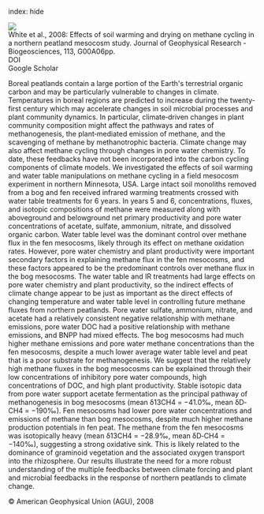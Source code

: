 index: hide

<div class="Citation">
    <div class="Citation-thumb CitationThumb-linked"  data-href="https://doi.org/10.1029/2007jg000609">
      <img src="https://static.claimspace.cloud/climate-study-static/refs/thumbs/6/White_et_al_2008-thumb.png" />
    </div>

  <div class="Citation-body">
    <div class="Citation-text">White et al., 2008: Effects of soil warming and drying on methane cycling in a northern peatland mesocosm study. <span class="Article-journal">Journal of Geophysical Research - Biogeosciences, </span><span class="Article-volume">113, </span>G00A06pp.</div>
    <div class="Citation-links">
      <div class="CitationLink" data-href="https://doi.org/10.1029/2007jg000609">
        <div class="CitationLink-icon CitationLink-Doi"></div>
        <div class="CitationLink-text">DOI</div>
      </div>
      <div class="CitationLink" data-href="https://scholar.google.com/scholar?q=10.1029/2007jg000609">
        <div class="CitationLink-icon CitationLink-Scholar"></div>
        <div class="CitationLink-text">Google Scholar</div>
      </div>
    </div>
  </div>
</div>

Boreal peatlands contain a large portion of the Earth's terrestrial organic carbon and may be particularly vulnerable to changes in climate. Temperatures in boreal regions are predicted to increase during the twenty‐first century which may accelerate changes in soil microbial processes and plant community dynamics. In particular, climate‐driven changes in plant community composition might affect the pathways and rates of methanogenesis, the plant‐mediated emission of methane, and the scavenging of methane by methanotrophic bacteria. Climate change may also affect methane cycling through changes in pore water chemistry. To date, these feedbacks have not been incorporated into the carbon cycling components of climate models. We investigated the effects of soil warming and water table manipulations on methane cycling in a field mesocosm experiment in northern Minnesota, USA. Large intact soil monoliths removed from a bog and fen received infrared warming treatments crossed with water table treatments for 6 years. In years 5 and 6, concentrations, fluxes, and isotopic compositions of methane were measured along with aboveground and belowground net primary productivity and pore water concentrations of acetate, sulfate, ammonium, nitrate, and dissolved organic carbon. Water table level was the dominant control over methane flux in the fen mesocosms, likely through its effect on methane oxidation rates. However, pore water chemistry and plant productivity were important secondary factors in explaining methane flux in the fen mesocosms, and these factors appeared to be the predominant controls over methane flux in the bog mesocosms. The water table and IR treatments had large effects on pore water chemistry and plant productivity, so the indirect effects of climate change appear to be just as important as the direct effects of changing temperature and water table level in controlling future methane fluxes from northern peatlands. Pore water sulfate, ammonium, nitrate, and acetate had a relatively consistent negative relationship with methane emissions, pore water DOC had a positive relationship with methane emissions, and BNPP had mixed effects. The bog mesocosms had much higher methane emissions and pore water methane concentrations than the fen mesocosms, despite a much lower average water table level and peat that is a poor substrate for methanogenesis. We suggest that the relatively high methane fluxes in the bog mesocosms can be explained through their low concentrations of inhibitory pore water compounds, high concentrations of DOC, and high plant productivity. Stable isotopic data from pore water support acetate fermentation as the principal pathway of methanogenesis in bog mesocosms (mean δ13CH4 = −41.0‰, mean δD‐CH4 = −190‰). Fen mesocosms had lower pore water concentrations and emissions of methane than bog mesocosms, despite much higher methane production potentials in fen peat. The methane from the fen mesocosms was isotopically heavy (mean δ13CH4 = −28.9‰, mean δD‐CH4 = −140‰), suggesting a strong oxidative sink. This is likely related to the dominance of graminoid vegetation and the associated oxygen transport into the rhizosphere. Our results illustrate the need for a more robust understanding of the multiple feedbacks between climate forcing and plant and microbial feedbacks in the response of northern peatlands to climate change.

<div class="Citation-copy">
&copy; American Geophysical Union (AGU), 2008
</div>